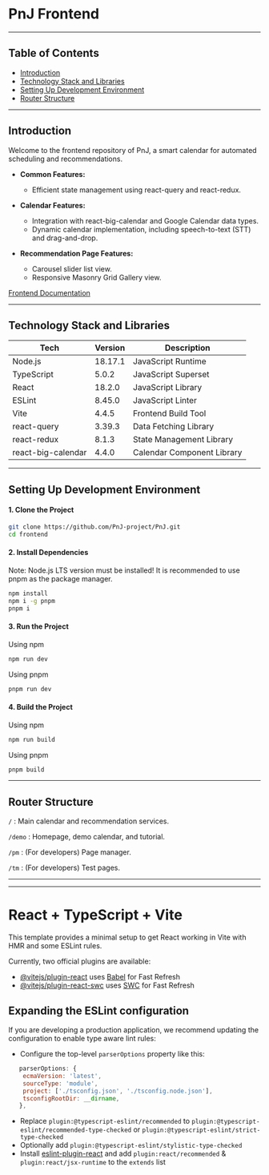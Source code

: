 # PnJ Frontend

<hr>

## Table of Contents

- [Introduction](#introduction)
- [Technology Stack and Libraries](#technology-stack-and-libraries)
- [Setting Up Development Environment](#setting-up-development-environment)
- [Router Structure](#router-structure)

---

## Introduction

Welcome to the frontend repository of PnJ, a smart calendar for automated scheduling and recommendations.

- **Common Features:**

  - Efficient state management using react-query and react-redux.

- **Calendar Features:**

  - Integration with react-big-calendar and Google Calendar data types.
  - Dynamic calendar implementation, including speech-to-text (STT) and drag-and-drop.

- **Recommendation Page Features:**
  - Carousel slider list view.
  - Responsive Masonry Grid Gallery view.

[Frontend Documentation](https://glitter-snow-ee2.notion.site/1b99d2e1a22b4e768013c73f86c3f351)

---

## Technology Stack and Libraries

| Tech               | Version | Description                |
| ------------------ | ------- | -------------------------- |
| Node.js            | 18.17.1 | JavaScript Runtime         |
| TypeScript         | 5.0.2   | JavaScript Superset        |
| React              | 18.2.0  | JavaScript Library         |
| ESLint             | 8.45.0  | JavaScript Linter          |
| Vite               | 4.4.5   | Frontend Build Tool        |
| react-query        | 3.39.3  | Data Fetching Library      |
| react-redux        | 8.1.3   | State Management Library   |
| react-big-calendar | 4.4.0   | Calendar Component Library |

---

## Setting Up Development Environment

#### 1. Clone the Project

```bash
git clone https://github.com/PnJ-project/PnJ.git
cd frontend
```

#### 2. Install Dependencies

Note: Node.js LTS version must be installed!
It is recommended to use pnpm as the package manager.

```bash
npm install
npm i -g pnpm
pnpm i
```

#### 3. Run the Project

Using npm

```bash
npm run dev
```

Using pnpm

```bash
pnpm run dev
```

#### 4. Build the Project

Using npm

```bash
npm run build
```

Using pnpm

```bash
pnpm build
```

---

## Router Structure

`/` : Main calendar and recommendation services.

`/demo` : Homepage, demo calendar, and tutorial.

`/pm` : (For developers) Page manager.

`/tm` : (For developers) Test pages.

---

---

# React + TypeScript + Vite

This template provides a minimal setup to get React working in Vite with HMR and some ESLint rules.

Currently, two official plugins are available:

- [@vitejs/plugin-react](https://github.com/vitejs/vite-plugin-react/blob/main/packages/plugin-react/README.md) uses [Babel](https://babeljs.io/) for Fast Refresh
- [@vitejs/plugin-react-swc](https://github.com/vitejs/vite-plugin-react-swc) uses [SWC](https://swc.rs/) for Fast Refresh

## Expanding the ESLint configuration

If you are developing a production application, we recommend updating the configuration to enable type aware lint rules:

- Configure the top-level `parserOptions` property like this:

```js
   parserOptions: {
    ecmaVersion: 'latest',
    sourceType: 'module',
    project: ['./tsconfig.json', './tsconfig.node.json'],
    tsconfigRootDir: __dirname,
   },
```

- Replace `plugin:@typescript-eslint/recommended` to `plugin:@typescript-eslint/recommended-type-checked` or `plugin:@typescript-eslint/strict-type-checked`
- Optionally add `plugin:@typescript-eslint/stylistic-type-checked`
- Install [eslint-plugin-react](https://github.com/jsx-eslint/eslint-plugin-react) and add `plugin:react/recommended` & `plugin:react/jsx-runtime` to the `extends` list

